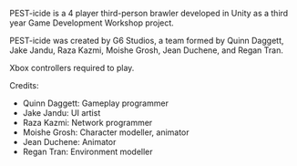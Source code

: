 PEST-icide is a 4 player third-person brawler developed in Unity as a third year Game Development Workshop project.

PEST-icide was created by G6 Studios, a team formed by Quinn Daggett, Jake Jandu, Raza Kazmi, Moishe Grosh, Jean Duchene, and Regan Tran.

Xbox controllers required to play.

Credits:
- Quinn Daggett: Gameplay programmer
- Jake Jandu: UI artist
- Raza Kazmi: Network programmer
- Moishe Grosh: Character modeller, animator
- Jean Duchene: Animator
- Regan Tran: Environment modeller
